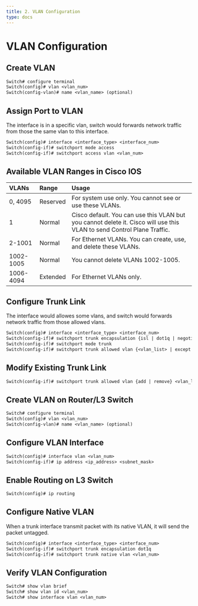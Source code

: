 ```yaml
---
title: 2. VLAN Configuration
type: docs
---
```


# VLAN Configuration

## Create VLAN

```txt
Switch# configure terminal
Switch(config)# vlan <vlan_num>
Switch(config-vlan)# name <vlan_name> (optional)
```

## Assign Port to VLAN

The interface is in a specific vlan, switch would forwards network traffic from those the same vlan to this interface.

```txt
Switch(config)# interface <interface_type> <interface_num>
Switch(config-if)# switchport mode access
Switch(config-if)# switchport access vlan <vlan_num>
```

## Available VLAN Ranges in Cisco IOS

| VLANs     | Range    | Usage                                                                                                                  |
| :-------- | :------- | :--------------------------------------------------------------------------------------------------------------------- |
| 0, 4095   | Reserved | For system use only. You cannot see or use these VLANs.                                                                |
| 1         | Normal   | Cisco default. You can use this VLAN but you cannot delete it. Cisco will use this VLAN to send Control Plane Traffic. |
| 2-1001    | Normal   | For Ethernet VLANs. You can create, use, and delete these VLANs.                                                       |
| 1002-1005 | Normal   | You cannot delete VLANs 1002-1005.                                                                                     |
| 1006-4094 | Extended | For Ethernet VLANs only.                                                                                               |

## Configure Trunk Link

The interface would allowes some vlans, and switch would forwards network traffic from those allowed vlans.

```txt
Switch(config)# interface <interface_type> <interface_num>
Switch(config-if)# switchport trunk encapsulation {isl | dot1q | negotiate}
Switch(config-if)# switchport mode trunk
Switch(config-if)# switchport trunk allowed vlan {<vlan_list> | except <vlan_list> | all}
```

## Modify Existing Trunk Link

```txt
Switch(config-if)# switchport trunk allowed vlan {add | remove} <vlan_list>
```

## Create VLAN on Router/L3 Switch

```txt
Switch# configure terminal
Switch(config)# vlan <vlan_num>
Switch(config-vlan)# name <vlan_name> (optional)
```

## Configure VLAN Interface

```txt
Switch(config)# interface vlan <vlan_num>
Switch(config-if)# ip address <ip_address> <subnet_mask>
```

## Enable Routing on L3 Switch

```txt
Switch(config)# ip routing
```

## Configure Native VLAN

When a trunk interface transmit packet with its native VLAN, it will send the packet untagged.

```txt
Switch(config)# interface <interface_type> <interface_num>
Switch(config-if)# switchport trunk encapsulation dot1q
Switch(config-if)# switchport trunk native vlan <vlan_num>
```

## Verify VLAN Configuration

```txt
Switch# show vlan brief
Switch# show vlan id <vlan_num>
Switch# show interface vlan <vlan_num>
```
